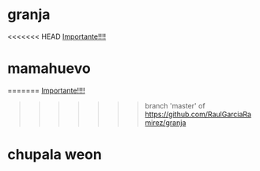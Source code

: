 # granja

<<<<<<< HEAD
[Importante!!!!](https://www.youtube.com/watch?v=xarlmZw2K7U)
 # mamahuevo
=======
[Importante!!!!](https://www.pornhub.com)
>>>>>>> branch 'master' of https://github.com/RaulGarciaRamirez/granja
# chupala weon